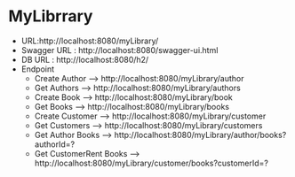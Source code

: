 # MyLibrrary

- URL:http://localhost:8080/myLibrary/
- Swagger URL : http://localhost:8080/swagger-ui.html
- DB URL : http://localhost:8080/h2/
- Endpoint
  * Create Author --> http://localhost:8080/myLibrary/author
  * Get Authors --> http://localhost:8080/myLibrary/authors
  * Create Book --> http://localhost:8080/myLibrary/book
  * Get Books --> http://localhost:8080/myLibrary/books
  * Create Customer --> http://localhost:8080/myLibrary/customer
  * Get Customers --> http://localhost:8080/myLibrary/customers
  * Get Author Books --> http://localhost:8080/myLibrary/author/books?authorId=?
  * Get CustomerRent Books --> http://localhost:8080/myLibrary/customer/books?customerId=?
